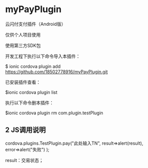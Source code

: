 # myPayPlugin
云闪付支付插件（Android版）

仅供个人项目使用

使用第三方SDK包

开发工程下执行以下命令导入本插件：

$ ionic cordova plugin add https://github.com/18502778916/myPayPlugin.git

已安装插件查看：

$ionic cordova plugin list

执行以下命令删本插件：

$ionic cordova plugin rm com.plugin.testPlugin

## 2 JS调用说明

cordova.plugins.TestPlugin.pay("此处输入TN",
result=>alert(result),
error=>alert("失败")
);

result：交易状态；
